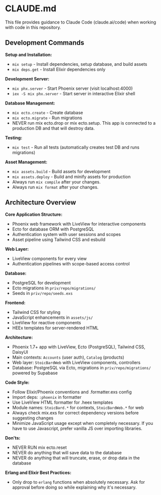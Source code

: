 # CLAUDE.md

This file provides guidance to Claude Code (claude.ai/code) when working with code in this repository.

## Development Commands

**Setup and Installation:**
- `mix setup` - Install dependencies, setup database, and build assets
- `mix deps.get` - Install Elixir dependencies only

**Development Server:**
- `mix phx.server` - Start Phoenix server (visit localhost:4000)
- `iex -S mix phx.server` - Start server in interactive Elixir shell

**Database Management:**
- `mix ecto.create` - Create database
- `mix ecto.migrate` - Run migrations
- NEVER run mix ecto.drop or mix ecto.setup. This app is connected to a production DB and that will destroy data.

**Testing:**
- `mix test` - Run all tests (automatically creates test DB and runs migrations)

**Asset Management:**
- `mix assets.build` - Build assets for development
- `mix assets.deploy` - Build and minify assets for production
- Always run `mix compile` after your changes.
- Always run `mix format` after your changes.

## Architecture Overview

**Core Application Structure:**
- Phoenix web framework with LiveView for interactive components
- Ecto for database ORM with PostgreSQL
- Authentication system with user sessions and scopes
- Asset pipeline using Tailwind CSS and esbuild


**Web Layer:**
- LiveView components for every view
- Authentication pipelines with scope-based access control

**Database:**
- PostgreSQL for development
- Ecto migrations in `priv/repo/migrations/`
- Seeds in `priv/repo/seeds.exs`

**Frontend:**
- Tailwind CSS for styling
- JavaScript enhancements in `assets/js/`
- LiveView for reactive components
- HEEx templates for server-rendered HTML

**Architecture:**
- Phoenix 1.7+ app with LiveView, Ecto (PostgreSQL), Tailwind CSS, DaisyUI
- Main contexts: `Accounts` (user auth), `Catalog` (products)
- Web layer: `StoicBardWeb` with LiveView components, controllers
- Database: PostgreSQL via Ecto, migrations in `priv/repo/migrations/` powered by Supabase

**Code Style:**
- Follow Elixir/Phoenix conventions and .formatter.exs config
- Import deps: `:phoenix` in formatter
- Use LiveView HTML formatter for .heex templates
- Module names: `StoicBard.*` for contexts, `StoicBardWeb.*` for web
- Always check mix.exs for correct dependency versions before suggesting changes
- Minimize JavaScript usage except when completely necessary. If you have to use Javascript, prefer vanilla JS over importing libraries.

**Don'ts:**
- NEVER RUN mix ecto.reset
- NEVER do anything that will save data to the database
- NEVER do anything that will truncate, erase, or drop data in the database

**Erlang and Elixir Best Practices:**
- Only drop to `erlang` functions when absolutely necessary. Ask for approval before doing so while explaining why it's necessary.